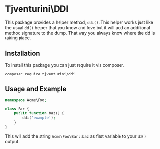 # Tjventurini\DDI

This package provides a helper method, `ddi()`. This helper works just like the usual `dd()` helper that you know and
 love but it will add an additional method signature to the dump. That way you always know where the dd is taking place.

## Installation

To install this package you can just require it via composer.

```shell script
composer require tjventurini/ddi
```

## Usage and Example

```php
namespace Acme\Foo;

class Bar {
    public function baz() {
        ddi('example');
    }
}
```

This will add the string `Acme\Foo\Bar::baz` as first variable to your `dd()` output.

